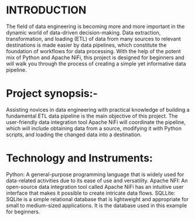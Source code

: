 # INTRODUCTION
The field of data engineering is becoming more and more important in the dynamic world of data-driven decision-making. Data extraction, transformation, and loading (ETL) of data from many sources to relevant destinations is made easier by data pipelines, which constitute the foundation of workflows for data processing. With the help of the potent mix of Python and Apache NiFi, this project is designed for beginners and will walk you through the process of creating a simple yet informative data pipeline.

# Project synopsis:-

Assisting novices in data engineering with practical knowledge of building a fundamental ETL data pipeline is the main objective of this project. The user-friendly data integration tool Apache NiFi will coordinate the pipeline, which will include obtaining data from a source, modifying it with Python scripts, and loading the changed data into a destination.


# Technology and Instruments:

Python: A general-purpose programming language that is widely used for data-related activities due to its ease of use and versatility.
Apache NFI: An open-source data integration tool called Apache NiFi has an intuitive user interface that makes it possible to create intricate data flows.
SQLLite: SQLite is a simple relational database that is lightweight and appropriate for small to medium-sized applications. It is the database used in this example for beginners.
